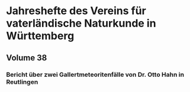 # Jahreshefte des Vereins für vaterländische Naturkunde in Württemberg

## Volume 38

### Bericht über zwei Gallertmeteoritenfälle von Dr. Otto Hahn in Reutlingen
